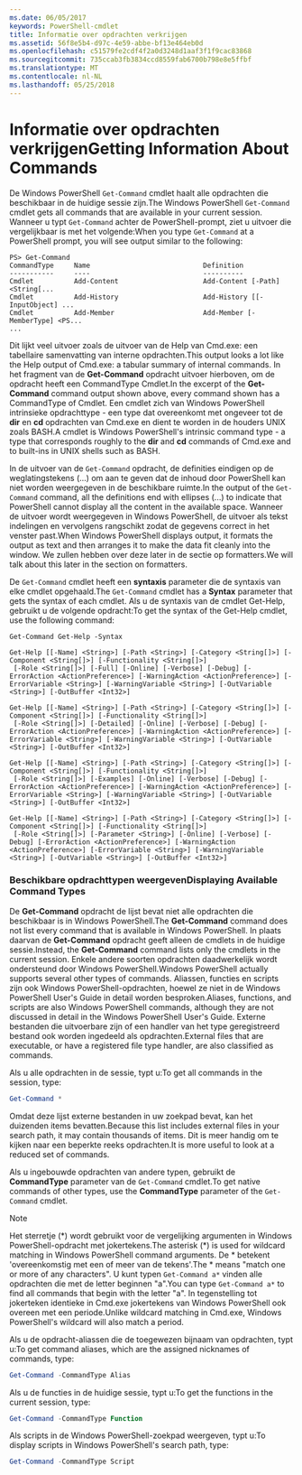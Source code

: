 ```yaml
---
ms.date: 06/05/2017
keywords: PowerShell-cmdlet
title: Informatie over opdrachten verkrijgen
ms.assetid: 56f8e5b4-d97c-4e59-abbe-bf13e464eb0d
ms.openlocfilehash: c51579fe2cdf4f2a0d3248d1aaf3f1f9cac83868
ms.sourcegitcommit: 735ccab3fb3834ccd8559fab6700b798e8e5ffbf
ms.translationtype: MT
ms.contentlocale: nl-NL
ms.lasthandoff: 05/25/2018
---
```

# <a name="getting-information-about-commands"></a><span data-ttu-id="3f1cc-103">Informatie over opdrachten verkrijgen</span><span class="sxs-lookup"><span data-stu-id="3f1cc-103">Getting Information About Commands</span></span>
<span data-ttu-id="3f1cc-104">De Windows PowerShell `Get-Command` cmdlet haalt alle opdrachten die beschikbaar in de huidige sessie zijn.</span><span class="sxs-lookup"><span data-stu-id="3f1cc-104">The Windows PowerShell `Get-Command` cmdlet gets all commands that are available in your current session.</span></span> <span data-ttu-id="3f1cc-105">Wanneer u typt `Get-Command` achter de PowerShell-prompt, ziet u uitvoer die vergelijkbaar is met het volgende:</span><span class="sxs-lookup"><span data-stu-id="3f1cc-105">When you type `Get-Command` at a PowerShell prompt, you will see output similar to the following:</span></span>

```
PS> Get-Command
CommandType     Name                            Definition
-----------     ----                            ----------
Cmdlet          Add-Content                     Add-Content [-Path] <String[...
Cmdlet          Add-History                     Add-History [[-InputObject] ...
Cmdlet          Add-Member                      Add-Member [-MemberType] <PS...
...
```

<span data-ttu-id="3f1cc-106">Dit lijkt veel uitvoer zoals de uitvoer van de Help van Cmd.exe: een tabellaire samenvatting van interne opdrachten.</span><span class="sxs-lookup"><span data-stu-id="3f1cc-106">This output looks a lot like the Help output of Cmd.exe: a tabular summary of internal commands.</span></span> <span data-ttu-id="3f1cc-107">In het fragment van de **Get-Command** opdracht uitvoer hierboven, om de opdracht heeft een CommandType Cmdlet.</span><span class="sxs-lookup"><span data-stu-id="3f1cc-107">In the excerpt of the **Get-Command** command output shown above, every command shown has a CommandType of Cmdlet.</span></span> <span data-ttu-id="3f1cc-108">Een cmdlet zich van Windows PowerShell intrinsieke opdrachttype - een type dat overeenkomt met ongeveer tot de **dir** en **cd** opdrachten van Cmd.exe en dient te worden in de houders UNIX zoals BASH.</span><span class="sxs-lookup"><span data-stu-id="3f1cc-108">A cmdlet is Windows PowerShell's intrinsic command type - a type that corresponds roughly to the **dir** and **cd** commands of Cmd.exe and to built-ins in UNIX shells such as BASH.</span></span>

<span data-ttu-id="3f1cc-109">In de uitvoer van de `Get-Command` opdracht, de definities eindigen op de weglatingstekens (...) om aan te geven dat de inhoud door PowerShell kan niet worden weergegeven in de beschikbare ruimte.</span><span class="sxs-lookup"><span data-stu-id="3f1cc-109">In the output of the `Get-Command` command, all the definitions end with ellipses (...) to indicate that PowerShell cannot display all the content in the available space.</span></span> <span data-ttu-id="3f1cc-110">Wanneer de uitvoer wordt weergegeven in Windows PowerShell, de uitvoer als tekst indelingen en vervolgens rangschikt zodat de gegevens correct in het venster past.</span><span class="sxs-lookup"><span data-stu-id="3f1cc-110">When Windows PowerShell displays output, it formats the output as text and then arranges it to make the data fit cleanly into the window.</span></span> <span data-ttu-id="3f1cc-111">We zullen hebben over deze later in de sectie op formatters.</span><span class="sxs-lookup"><span data-stu-id="3f1cc-111">We will talk about this later in the section on formatters.</span></span>

<span data-ttu-id="3f1cc-112">De `Get-Command` cmdlet heeft een **syntaxis** parameter die de syntaxis van elke cmdlet opgehaald.</span><span class="sxs-lookup"><span data-stu-id="3f1cc-112">The `Get-Command` cmdlet has a **Syntax** parameter that gets the syntax of each cmdlet.</span></span> <span data-ttu-id="3f1cc-113">Als u de syntaxis van de cmdlet Get-Help, gebruikt u de volgende opdracht:</span><span class="sxs-lookup"><span data-stu-id="3f1cc-113">To get the syntax of the Get-Help cmdlet, use the following command:</span></span>

```
Get-Command Get-Help -Syntax

Get-Help [[-Name] <String>] [-Path <String>] [-Category <String[]>] [-Component <String[]>] [-Functionality <String[]>]
 [-Role <String[]>] [-Full] [-Online] [-Verbose] [-Debug] [-ErrorAction <ActionPreference>] [-WarningAction <ActionPreference>] [-ErrorVariable <String>] [-WarningVariable <String>] [-OutVariable <String>] [-OutBuffer <Int32>]

Get-Help [[-Name] <String>] [-Path <String>] [-Category <String[]>] [-Component <String[]>] [-Functionality <String[]>]
 [-Role <String[]>] [-Detailed] [-Online] [-Verbose] [-Debug] [-ErrorAction <ActionPreference>] [-WarningAction <ActionPreference>] [-ErrorVariable <String>] [-WarningVariable <String>] [-OutVariable <String>] [-OutBuffer <Int32>]

Get-Help [[-Name] <String>] [-Path <String>] [-Category <String[]>] [-Component <String[]>] [-Functionality <String[]>]
 [-Role <String[]>] [-Examples] [-Online] [-Verbose] [-Debug] [-ErrorAction <ActionPreference>] [-WarningAction <ActionPreference>] [-ErrorVariable <String>] [-WarningVariable <String>] [-OutVariable <String>] [-OutBuffer <Int32>]

Get-Help [[-Name] <String>] [-Path <String>] [-Category <String[]>] [-Component <String[]>] [-Functionality <String[]>]
 [-Role <String[]>] [-Parameter <String>] [-Online] [-Verbose] [-Debug] [-ErrorAction <ActionPreference>] [-WarningAction <ActionPreference>] [-ErrorVariable <String>] [-WarningVariable <String>] [-OutVariable <String>] [-OutBuffer <Int32>]
```

### <a name="displaying-available-command-types"></a><span data-ttu-id="3f1cc-114">Beschikbare opdrachttypen weergeven</span><span class="sxs-lookup"><span data-stu-id="3f1cc-114">Displaying Available Command Types</span></span>
<span data-ttu-id="3f1cc-115">De **Get-Command** opdracht de lijst bevat niet alle opdrachten die beschikbaar is in Windows PowerShell.</span><span class="sxs-lookup"><span data-stu-id="3f1cc-115">The **Get-Command** command does not list every command that is available in Windows PowerShell.</span></span> <span data-ttu-id="3f1cc-116">In plaats daarvan de **Get-Command** opdracht geeft alleen de cmdlets in de huidige sessie.</span><span class="sxs-lookup"><span data-stu-id="3f1cc-116">Instead, the **Get-Command** command lists only the cmdlets in the current session.</span></span> <span data-ttu-id="3f1cc-117">Enkele andere soorten opdrachten daadwerkelijk wordt ondersteund door Windows PowerShell.</span><span class="sxs-lookup"><span data-stu-id="3f1cc-117">Windows PowerShell actually supports several other types of commands.</span></span> <span data-ttu-id="3f1cc-118">Aliassen, functies en scripts zijn ook Windows PowerShell-opdrachten, hoewel ze niet in de Windows PowerShell User's Guide in detail worden besproken.</span><span class="sxs-lookup"><span data-stu-id="3f1cc-118">Aliases, functions, and scripts are also Windows PowerShell commands, although they are not discussed in detail in the Windows PowerShell User's Guide.</span></span> <span data-ttu-id="3f1cc-119">Externe bestanden die uitvoerbare zijn of een handler van het type geregistreerd bestand ook worden ingedeeld als opdrachten.</span><span class="sxs-lookup"><span data-stu-id="3f1cc-119">External files that are executable, or have a registered file type handler, are also classified as commands.</span></span>

<span data-ttu-id="3f1cc-120">Als u alle opdrachten in de sessie, typt u:</span><span class="sxs-lookup"><span data-stu-id="3f1cc-120">To get all commands in the session, type:</span></span>

```powershell
Get-Command *
```

<span data-ttu-id="3f1cc-121">Omdat deze lijst externe bestanden in uw zoekpad bevat, kan het duizenden items bevatten.</span><span class="sxs-lookup"><span data-stu-id="3f1cc-121">Because this list includes external files in your search path, it may contain thousands of items.</span></span> <span data-ttu-id="3f1cc-122">Dit is meer handig om te kijken naar een beperkte reeks opdrachten.</span><span class="sxs-lookup"><span data-stu-id="3f1cc-122">It is more useful to look at a reduced set of commands.</span></span>

<span data-ttu-id="3f1cc-123">Als u ingebouwde opdrachten van andere typen, gebruikt de **CommandType** parameter van de `Get-Command` cmdlet.</span><span class="sxs-lookup"><span data-stu-id="3f1cc-123">To get native commands of other types, use the **CommandType** parameter of the `Get-Command` cmdlet.</span></span>

> [!NOTE]
> <span data-ttu-id="3f1cc-124">Het sterretje (\*) wordt gebruikt voor de vergelijking argumenten in Windows PowerShell-opdracht met jokertekens.</span><span class="sxs-lookup"><span data-stu-id="3f1cc-124">The asterisk (\*) is used for wildcard matching in Windows PowerShell command arguments.</span></span> <span data-ttu-id="3f1cc-125">De \* betekent 'overeenkomstig met een of meer van de tekens'.</span><span class="sxs-lookup"><span data-stu-id="3f1cc-125">The \* means "match one or more of any characters".</span></span> <span data-ttu-id="3f1cc-126">U kunt typen `Get-Command a*` vinden alle opdrachten die met de letter beginnen "a".</span><span class="sxs-lookup"><span data-stu-id="3f1cc-126">You can type `Get-Command a*` to find all commands that begin with the letter "a".</span></span> <span data-ttu-id="3f1cc-127">In tegenstelling tot jokerteken identieke in Cmd.exe jokertekens van Windows PowerShell ook overeen met een periode.</span><span class="sxs-lookup"><span data-stu-id="3f1cc-127">Unlike wildcard matching in Cmd.exe, Windows PowerShell's wildcard will also match a period.</span></span>

<span data-ttu-id="3f1cc-128">Als u de opdracht-aliassen die de toegewezen bijnaam van opdrachten, typt u:</span><span class="sxs-lookup"><span data-stu-id="3f1cc-128">To get command aliases, which are the assigned nicknames of commands, type:</span></span>

```powershell
Get-Command -CommandType Alias
```

<span data-ttu-id="3f1cc-129">Als u de functies in de huidige sessie, typt u:</span><span class="sxs-lookup"><span data-stu-id="3f1cc-129">To get the functions in the current session, type:</span></span>

```powershell
Get-Command -CommandType Function
```

<span data-ttu-id="3f1cc-130">Als scripts in de Windows PowerShell-zoekpad weergeven, typt u:</span><span class="sxs-lookup"><span data-stu-id="3f1cc-130">To display scripts in Windows PowerShell's search path, type:</span></span>

```powershell
Get-Command -CommandType Script
```
